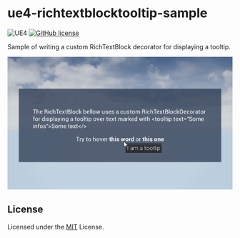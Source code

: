 # ue4-richtextblocktooltip-sample

![UE4](https://img.shields.io/badge/UE4-4.25+-blue)
[![GitHub license](https://img.shields.io/badge/license-MIT-blue.svg)](https://raw.githubusercontent.com/Nauja/ue4-richtextblocktooltip-sample/master/LICENSE)

Sample of writing a custom RichTextBlock decorator for displaying a tooltip.

![Preview](https://github.com/Nauja/ue4-richtextblocktooltip-sample/raw/media/preview.gif)

## License

Licensed under the [MIT](LICENSE) License.
